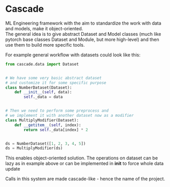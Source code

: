 # Cascade
ML Engineering framework with the aim to standardize the work with data and models, make it object-oriented.  
The general idea is to give abstract Dataset and Model classes (much like pytorch base classes Dataset and Module, but more high-level) and then use them to build more specific tools.
  
For example general workflow with datasets could look like this:
```python
from cascade.data import Dataset


# We have some very basic abstract dataset
# and customize it for some specific purpose
class NumberDataset(Dataset):
    def __init__(self, data):
        self._data = data


# Then we need to perform some preprocess and
# we implement it with another dataset now as a modifier
class MultiplyModifier(Dataset):
    def __getitem__(self, index):
        return self._data[index] * 2


ds = NumberDataset([1, 2, 3, 4, 5])
ds = MultiplyModifier(ds)
```
This enables object-oriented solution. 
The operations on dataset can be lazy as 
in example above or can be implemented in
__init__ to force whole data update

Calls in this system are made cascade-like - hence the name of the project.

